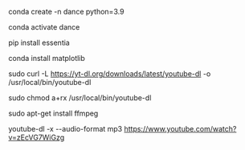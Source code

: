 

conda create -n dance python=3.9

conda activate dance

pip install essentia

conda install matplotlib

sudo curl -L https://yt-dl.org/downloads/latest/youtube-dl -o /usr/local/bin/youtube-dl

sudo chmod a+rx /usr/local/bin/youtube-dl


sudo apt-get install ffmpeg


youtube-dl -x --audio-format mp3 https://www.youtube.com/watch?v=zEcVG7WiGzg


